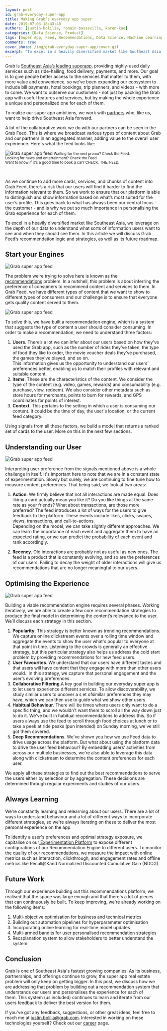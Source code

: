 ```yaml
---
layout: post
id: grab-everyday-super-app
title: Making Grab’s everyday app super
date: 2019-07-03 18:43:40
authors: [justin-bolilia, romain-basseville, karen-kue]
categories: [Data Science, Product]
tags: [Super App, Feed, Recommendations, Data Science, Machine Learning]
comments: true
cover_photo: /img/grab-everyday-super-app/cover.gif
excerpt: "To excel in a heavily diversified market like Southeast Asia, we leverage on the depth of our data to understand what sorts of information users want to see on our Feed and when they should see them. In this article we will discuss Grab Feed’s recommendation logic and strategies, as well as its future roadmap."
---
```


Grab is [Southeast Asia’s leading superapp](https://www.grab.com/sg/blog/welcome-to-our-everyday-super-app/), providing highly-used daily services such as ride-hailing, food delivery, payments, and more. Our goal is to give people better access to the services that matter to them, with more value and convenience, so we’ve been expanding our ecosystem to include bill payments, hotel bookings, trip planners, and videos - with more to come. We want to outserve our customers - not just by packing the Grab app with useful features and services, but by making the whole experience a unique and personalized one for each of them.

To realize our super app ambitions, we work with [partners](https://www.grab.com/sg/press/consumers-drivers/grab-introduces-four-new-services-in-singapore-in-its-super-app/) who, like us, want to help drive Southeast Asia forward.

A lot of the collaborative work we do with our partners can be seen in the Grab Feed. This is where we broadcast various types of content about Grab and our partners in an aggregated manner, adding value to the overall user experience. Here's what the feed looks like:

<div class="post-image-section">
  <img alt="Grab super app feed" src="/img/grab-everyday-super-app/image2.gif">
  <small class="post-image-caption">Waiting for the next promo? Check the Feed.<br/>Looking for news and entertainment? Check the Feed.<br/>Want to know if it's a good time to book a car? CHECK. THE. FEED.</small>
</div>
<p>&nbsp;</p>

As we continue to add more cards, services, and chunks of content into Grab Feed, there’s a risk that our users will find it harder to find the information relevant to them. So we work to ensure that our platform is able to distinguish and show information based on what’s most suited for the user’s profile. This goes back to what has always been our central focus - the customer - and is why we put so much importance in personalising the Grab experience for each of them.

To excel in a heavily diversified market like Southeast Asia, we leverage on the depth of our data to understand what sorts of information users want to see and when they should see them. In this article we will discuss Grab Feed’s recommendation logic and strategies, as well as its future roadmap.

Start your Engines
------------------

<div class="post-image-section">
  <img alt="Grab super app feed" src="/img/grab-everyday-super-app/image3.png">
</div>

The problem we’re trying to solve here is known as the [recommendations](https://en.wikipedia.org/wiki/Recommender_system) problem. In a nutshell, this problem is about inferring the preference of consumers to recommend content and services to them. In Grab Feed, we have different types of content that we want to show to different types of consumers and our challenge is to ensure that everyone gets quality content served to them.

<div class="post-image-section">
  <img alt="Grab super app feed" src="/img/grab-everyday-super-app/image4.gif">
</div>

To solve this, we have built a recommendation engine, which is a system that suggests the type of content a user should consider consuming. In order to make a recommendation, we need to understand three factors:

1.  **Users**. There’s a lot we can infer about our users based on how they've used the Grab app, such as the number of rides they’ve taken, the type of food they like to order, the movie voucher deals they’ve purchased, the games they’ve played, and so on. <br />This information gives us the opportunity to understand our users’ preferences better, enabling us to match their profiles with relevant and suitable content.
2.  **Items**. These are the characteristics of the content. We consider the type of the content (e.g. video, games, rewards) and consumability (e.g. purchase, view, redeem). We also consider other metadata such as store hours for merchants, points to burn for rewards, and GPS coordinates for points of interest.
3.  **Context**. This pertains to the setting in which a user is consuming our content. It could be the time of day, the user's location, or the current feed category.

Using signals from all these factors, we build a model that returns a ranked set of cards to the user. More on this in the next few sections.


Understanding our User
----------------------

<div class="post-image-section">
  <img alt="Grab super app feed" src="/img/grab-everyday-super-app/image5.png">
</div>

Interpreting user preference from the signals mentioned above is a whole challenge in itself. It's important here to note that we are in a constant state of experimentation. Slowly but surely, we are continuing to fine tune how to measure content preferences. That being said, we look at two areas:

1.  **Action**. We firmly believe that not all interactions are made equal. Does liking a card actually mean you like it? Do you like things at the same rate as your friends? What about transactions, are those more preferred? The feed introduces a lot of ways for the users to give feedback to the platform. These events include likes, clicks, swipes, views, transactions, and call-to-actions. <br />Depending on the model, we can take slightly different approaches. We can learn the importance of each event and aggregate them to have an expected rating, or we can predict the probability of each event and rank accordingly.

2.  **Recency**. Old interactions are probably not as useful as new ones. The feed is a product that is constantly evolving, and so are the preferences of our users. Failing to decay the weight of older interactions will give us recommendations that are no longer meaningful to our users.

Optimising the Experience
-------------------------

<div class="post-image-section">
  <img alt="Grab super app feed" src="/img/grab-everyday-super-app/image1.png">
</div>

Building a viable recommendation engine requires several phases. Working iteratively, we are able to create a few core recommendation strategies to produce the final model in determining the content’s relevance to the user. We’ll discuss each strategy in this section.

1.  **Popularity**. This strategy is better known as trending recommendations. We capture online clickstream events over a rolling time window and aggregate the events to show the user what's popular to everyone at that point in time. Listening to the crowds is generally an effective strategy, but this particular strategy also helps us address the cold start problem by providing recommendations for new feed users.
2.  **User Favourites**. We understand that our users have different tastes and that users will have content that they engage with more than other users would.  In this strategy, we capture that personal engagement and the user’s evolving preferences.
3.  **Collaborative Filtering**.A key goal in building our everyday super app is to let users experience different services. To allow discoverability, we study similar users to uncover a s et ofsimilar preferences they may have, which we can then use to guide what we show other users.
4.  **Habitual Behaviour**. There will be times where users only want to do a specific thing, and we wouldn't want them to scroll all the way down just to do it. We've built in habitual recommendations to address this. So if users always use the feed to scroll through food choices at lunch or to take a peek at ride peaks (pun intended) on Sunday morning, we've still got them covered.
5.  **Deep Recommendations**. We've shown you how we use Feed data to drive usage across the platform. But what about using the platform data to drive the user feed behaviour? By embedding users’ activities from across our multiple businesses, we're also able to leverage this data along with clickstream to determine the content preferences for each user.

We apply all these strategies to find out the best recommendations to serve the users either by selection or by aggregation. These decisions are determined through regular experiments and studies of our users.

Always Learning
---------------

We’re constantly learning and relearning about our users. There are a lot of ways to understand behaviour and a lot of different ways to incorporate different strategies, so we're always iterating on these to deliver the most personal experience on the app.

To identify a user's preferences and optimal strategy exposure, we capitalise on our[ Experimentation Platform](https://engineering.grab.com/building-grab-s-experimentation-platform) to expose different configurations of our Recommendation Engine to different users. To monitor the quality of our recommendations, we measure the impact with online metrics such as interaction, clickthrough, and engagement rates and offline metrics like Recall@Kand Normalized Discounted Cumulative Gain (NDCG).

Future Work
-----------

Through our experience building out this recommendations platform, we realised that the space was large enough and that there's a lot of pieces that can continuously be built. To keep improving, we're already working on the following items:

1.  Multi-objective optimisation for business and technical metrics
2.  Building out automation pipelines for hyperparameter optimisation
3.  Incorporating online learning for real-time model updates
4.  Multi-armed bandits for user personalised recommendation strategies
5.  Recsplanation system to allow stakeholders to better understand the system

Conclusion
----------

Grab is one of Southeast Asia's fastest growing companies. As its business, partnerships, and offerings continue to grow, the super app real estate problem will only keep on getting bigger. In this post, we discuss how we are addressing that problem by building out a recommendation system that understands our users and personalises the experience for each of them. This system (us included) continues to learn and iterate from our users feedback to deliver the best version for them.

If you've got any feedback, suggestions, or other great ideas, feel free to reach me at justin.bolilia@grab.com. Interested in working on these technologies yourself? Check out our [career](https://grab.careers/job-details/?id%3D72866c152804010108099fb6ea2fc56d) page.
